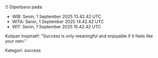 ⏰ Diperbarui pada:
- WIB: Senin, 1 September 2025 13.42.42 UTC
- WITA: Senin, 1 September 2025 14.42.42 UTC
- WIT: Senin, 1 September 2025 15.42.42 UTC

Kutipan Inspiratif:
"Success is only meaningful and enjoyable if it feels like your own."


Kategori: success


